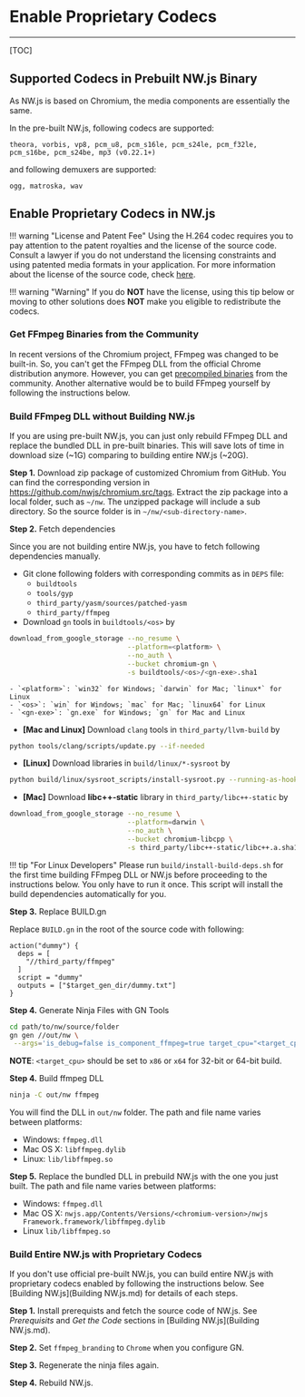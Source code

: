 # Enable Proprietary Codecs
---

[TOC]

## Supported Codecs in Prebuilt NW.js Binary

As NW.js is based on Chromium, the media components are essentially the same. 

In the pre-built NW.js, following codecs are supported:

```none
theora, vorbis, vp8, pcm_u8, pcm_s16le, pcm_s24le, pcm_f32le, pcm_s16be, pcm_s24be, mp3 (v0.22.1+)
```

and following demuxers are supported:

```none
ogg, matroska, wav
```

## Enable Proprietary Codecs in NW.js

!!! warning "License and Patent Fee"
    Using the H.264 codec requires you to pay attention to the patent royalties and the license of the source code. Consult a lawyer if you do not understand the licensing constraints and using patented media formats in your application. For more information about the license of the source code, check [here](https://chromium.googlesource.com/chromium/third_party/ffmpeg.git/+/master/CREDITS.chromium).

!!! warning "Warning"
    If you do **NOT** have the license, using this tip below or moving to other solutions does **NOT** make you eligible to redistribute the codecs.

### Get FFmpeg Binaries from the Community

In recent versions of the Chromium project, FFmpeg was changed to be built-in. So, you can't get the FFmpeg DLL from the official Chrome distribution anymore. However, you can get [precompiled binaries](https://github.com/iteufel/nwjs-ffmpeg-prebuilt/releases) from the community. Another alternative would be to build FFmpeg yourself by following the instructions below.

### Build FFmpeg DLL without Building NW.js

If you are using pre-built NW.js, you can just only rebuild FFmpeg DLL and replace the bundled DLL in pre-built binaries. This will save lots of time in download size (~1G) comparing to building entire NW.js (~20G).

**Step 1.** Download zip package of customized Chromium from GitHub. You can find the corresponding version in https://github.com/nwjs/chromium.src/tags. Extract the zip package into a local folder, such as `~/nw`. The unzipped package will include a sub directory. So the source folder is in `~/nw/<sub-directory-name>`.

**Step 2.** Fetch dependencies

Since you are not building entire NW.js, you have to fetch following dependencies manually.

* Git clone following folders with corresponding commits as in `DEPS` file:
    - `buildtools`
    - `tools/gyp`
    - `third_party/yasm/sources/patched-yasm`
    - `third_party/ffmpeg`
* Download `gn` tools in `buildtools/<os>` by
```bash
download_from_google_storage --no_resume \
                             --platform=<platform> \
                             --no_auth \
                             --bucket chromium-gn \
                             -s buildtools/<os>/<gn-exe>.sha1
```
    - `<platform>`: `win32` for Windows; `darwin` for Mac; `linux*` for Linux
    - `<os>`: `win` for Windows; `mac` for Mac; `linux64` for Linux
    - `<gn-exe>`: `gn.exe` for Windows; `gn` for Mac and Linux
* **[Mac and Linux]** Download `clang` tools in `third_party/llvm-build` by
```bash
python tools/clang/scripts/update.py --if-needed
```
* **[Linux]** Download libraries in `build/linux/*-sysroot` by
```bash
python build/linux/sysroot_scripts/install-sysroot.py --running-as-hook
```
* **[Mac]** Download **libc++-static** library in `third_party/libc++-static` by
```bash
download_from_google_storage --no_resume \
                             --platform=darwin \
                             --no_auth \
                             --bucket chromium-libcpp \
                             -s third_party/libc++-static/libc++.a.sha1
```

!!! tip "For Linux Developers"
    Please run `build/install-build-deps.sh` for the first time building FFmpeg DLL or NW.js before proceeding to the instructions below. You only have to run it once. This script will install the build dependencies automatically for you.

**Step 3.** Replace BUILD.gn

Replace `BUILD.gn` in the root of the source code with following:

```
action("dummy") {
  deps = [
    "//third_party/ffmpeg"
  ]
  script = "dummy"
  outputs = ["$target_gen_dir/dummy.txt"]
}
```

**Step 4.** Generate Ninja Files with GN Tools

```bash
cd path/to/nw/source/folder
gn gen //out/nw \
 --args='is_debug=false is_component_ffmpeg=true target_cpu="<target_cpu>" is_official_build=true ffmpeg_branding="Chrome"'
```

**NOTE**: `<target_cpu>` should be set to `x86` or `x64` for 32-bit or 64-bit build.

**Step 4.** Build ffmpeg DLL

```bash
ninja -C out/nw ffmpeg
```

You will find the DLL in `out/nw` folder. The path and file name varies between platforms:

* Windows: `ffmpeg.dll`
* Mac OS X: `libffmpeg.dylib`
* Linux: `lib/libffmpeg.so`

**Step 5.** Replace the bundled DLL in prebuild NW.js with the one you just built. The path and file name varies between platforms:

* Windows: `ffmpeg.dll`
* Mac OS X: `nwjs.app/Contents/Versions/<chromium-version>/nwjs Framework.framework/libffmpeg.dylib`
* Linux `lib/libffmpeg.so`

### Build Entire NW.js with Proprietary Codecs

If you don't use official pre-built NW.js, you can build entire NW.js with proprietary codecs enabled by following the instructions below. See [Building NW.js](Building NW.js.md) for details of each steps.

**Step 1.** Install prerequists and fetch the source code of NW.js. See *Prerequisits* and *Get the Code* sections in [Building NW.js](Building NW.js.md).

**Step 2.** Set `ffmpeg_branding` to `Chrome` when you configure GN.

**Step 3.** Regenerate the ninja files again.

**Step 4.** Rebuild NW.js.
